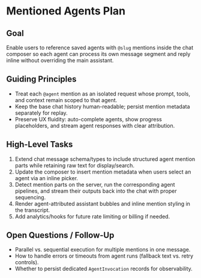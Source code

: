 # Mentioned Agents Plan

## Goal
Enable users to reference saved agents with `@slug` mentions inside the chat composer so each agent can process its own message segment and reply inline without overriding the main assistant.

## Guiding Principles
- Treat each `@agent` mention as an isolated request whose prompt, tools, and context remain scoped to that agent.
- Keep the base chat history human-readable; persist mention metadata separately for replay.
- Preserve UX fluidity: auto-complete agents, show progress placeholders, and stream agent responses with clear attribution.

## High-Level Tasks
1. Extend chat message schema/types to include structured agent mention parts while retaining raw text for display/search.
2. Update the composer to insert mention metadata when users select an agent via an inline picker.
3. Detect mention parts on the server, run the corresponding agent pipelines, and stream their outputs back into the chat with proper sequencing.
4. Render agent-attributed assistant bubbles and inline mention styling in the transcript.
5. Add analytics/hooks for future rate limiting or billing if needed.

## Open Questions / Follow-Up
- Parallel vs. sequential execution for multiple mentions in one message.
- How to handle errors or timeouts from agent runs (fallback text vs. retry controls).
- Whether to persist dedicated `AgentInvocation` records for observability.
